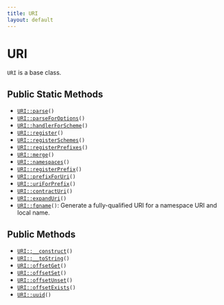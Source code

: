 ```yaml
---
title: URI
layout: default
---
```


# URI

<code>URI</code> is a base class.

## Public Static Methods

* <code><a href="URI%3A%3Aparse">URI::parse</a>()</code>
* <code><a href="URI%3A%3AparseForOptions">URI::parseForOptions</a>()</code>
* <code><a href="URI%3A%3AhandlerForScheme">URI::handlerForScheme</a>()</code>
* <code><a href="URI%3A%3Aregister">URI::register</a>()</code>
* <code><a href="URI%3A%3AregisterSchemes">URI::registerSchemes</a>()</code>
* <code><a href="URI%3A%3AregisterPrefixes">URI::registerPrefixes</a>()</code>
* <code><a href="URI%3A%3Amerge">URI::merge</a>()</code>
* <code><a href="URI%3A%3Anamespaces">URI::namespaces</a>()</code>
* <code><a href="URI%3A%3AregisterPrefix">URI::registerPrefix</a>()</code>
* <code><a href="URI%3A%3AprefixForUri">URI::prefixForUri</a>()</code>
* <code><a href="URI%3A%3AuriForPrefix">URI::uriForPrefix</a>()</code>
* <code><a href="URI%3A%3AcontractUri">URI::contractUri</a>()</code>
* <code><a href="URI%3A%3AexpandUri">URI::expandUri</a>()</code>
* <code><a href="URI%3A%3Afqname">URI::fqname</a>()</code>: Generate a fully-qualified URI for a namespace URI and local name.

## Public Methods

* <code><a href="URI%3A%3A__construct">URI::__construct</a>()</code>
* <code><a href="URI%3A%3A__toString">URI::__toString</a>()</code>
* <code><a href="URI%3A%3AoffsetGet">URI::offsetGet</a>()</code>
* <code><a href="URI%3A%3AoffsetSet">URI::offsetSet</a>()</code>
* <code><a href="URI%3A%3AoffsetUnset">URI::offsetUnset</a>()</code>
* <code><a href="URI%3A%3AoffsetExists">URI::offsetExists</a>()</code>
* <code><a href="URI%3A%3Auuid">URI::uuid</a>()</code>

